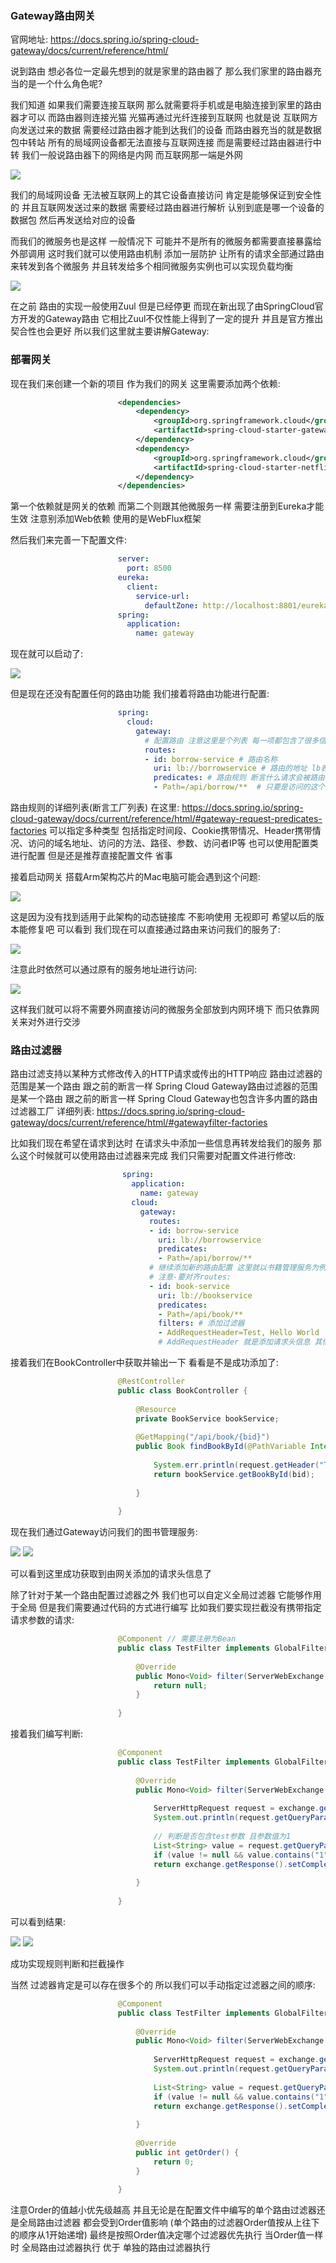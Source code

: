 ### Gateway路由网关
官网地址: https://docs.spring.io/spring-cloud-gateway/docs/current/reference/html/

说到路由 想必各位一定最先想到的就是家里的路由器了 那么我们家里的路由器充当的是一个什么角色呢?

我们知道 如果我们需要连接互联网 那么就需要将手机或是电脑连接到家里的路由器才可以 而路由器则连接光猫 光猫再通过光纤连接到互联网
也就是说 互联网方向发送过来的数据 需要经过路由器才能到达我们的设备 而路由器充当的就是数据包中转站 所有的局域网设备都无法直接与互联网连接
而是需要经过路由器进行中转 我们一般说路由器下的网络是内网 而互联网那一端是外网

<img src="https://fast.itbaima.net/2023/03/06/YF5VbcRAz8ZG6nJ.png">

我们的局域网设备 无法被互联网上的其它设备直接访问 肯定是能够保证到安全性的 并且互联网发送过来的数据
需要经过路由器进行解析 认别到底是哪一个设备的数据包 然后再发送给对应的设备

而我们的微服务也是这样 一般情况下 可能并不是所有的微服务都需要直接暴露给外部调用 这时我们就可以使用路由机制
添加一层防护 让所有的请求全部通过路由来转发到各个微服务 并且转发给多个相同微服务实例也可以实现负载均衡

<img src="https://fast.itbaima.net/2023/03/06/gMwst5OGfvPCTd8.png">

在之前 路由的实现一般使用Zuul 但是已经停更 而现在新出现了由SpringCloud官方开发的Gateway路由
它相比Zuul不仅性能上得到了一定的提升 并且是官方推出 契合性也会更好 所以我们这里就主要讲解Gateway:

### 部署网关
现在我们来创建一个新的项目 作为我们的网关 这里需要添加两个依赖:

```xml
                        <dependencies>
                            <dependency>
                                <groupId>org.springframework.cloud</groupId>
                                <artifactId>spring-cloud-starter-gateway</artifactId>
                            </dependency>
                            <dependency>
                                <groupId>org.springframework.cloud</groupId>
                                <artifactId>spring-cloud-starter-netflix-eureka-client</artifactId>
                            </dependency>
                        </dependencies>
```

第一个依赖就是网关的依赖 而第二个则跟其他微服务一样 需要注册到Eureka才能生效 注意别添加Web依赖 使用的是WebFlux框架

然后我们来完善一下配置文件:

```yaml
                        server:
                          port: 8500
                        eureka:
                          client:
                            service-url:
                              defaultZone: http://localhost:8801/eureka, http://localhost:8802/eureka
                        spring:
                          application:
                            name: gateway
```

现在就可以启动了:

<img src="https://fast.itbaima.net/2023/03/06/4puUrkIMBlx3emn.png">

但是现在还没有配置任何的路由功能 我们接着将路由功能进行配置:

```yaml
                        spring:
                          cloud:
                            gateway:
                              # 配置路由 注意这里是个列表 每一项都包含了很多信息
                              routes:
                              - id: borrow-service # 路由名称
                                uri: lb://borrowservice # 路由的地址 lb表示使用负载均衡到微服务 也可以使用http正常转发
                                predicates: # 路由规则 断言什么请求会被路由
                                - Path=/api/borrow/**  # 只要是访问的这个路径 一律都被路由到上面指定的服务
```

路由规则的详细列表(断言工厂列表) 在这里: https://docs.spring.io/spring-cloud-gateway/docs/current/reference/html/#gateway-request-predicates-factories
可以指定多种类型 包括指定时间段、Cookie携带情况、Header携带情况、访问的域名地址、访问的方法、路径、参数、访问者IP等 也可以使用配置类进行配置 但是还是推荐直接配置文件 省事

接着启动网关 搭载Arm架构芯片的Mac电脑可能会遇到这个问题:

<img src="https://fast.itbaima.net/2023/03/06/IuoAzPmXnYHSDv3.png">

这是因为没有找到适用于此架构的动态链接库 不影响使用 无视即可 希望以后的版本能修复吧 可以看到 我们现在可以直接通过路由来访问我们的服务了:

<img src="https://fast.itbaima.net/2023/03/06/vOl9w4apbQSVAWH.png">

注意此时依然可以通过原有的服务地址进行访问:

<img src="https://fast.itbaima.net/2023/03/06/y8KA1UR6tFMj5ch.png">

这样我们就可以将不需要外网直接访问的微服务全部放到内网环境下 而只依靠网关来对外进行交涉

### 路由过滤器
路由过滤支持以某种方式修改传入的HTTP请求或传出的HTTP响应 路由过滤器的范围是某一个路由 跟之前的断言一样
Spring Cloud Gateway路由过滤器的范围是某一个路由 跟之前的断言一样 Spring Cloud Gateway也包含许多内置的路由过滤器工厂 详细列表:
https://docs.spring.io/spring-cloud-gateway/docs/current/reference/html/#gatewayfilter-factories

比如我们现在希望在请求到达时 在请求头中添加一些信息再转发给我们的服务 那么这个时候就可以使用路由过滤器来完成 我们只需要对配置文件进行修改:

```yaml
                         spring:
                           application:
                             name: gateway
                           cloud:
                             gateway:
                               routes:
                               - id: borrow-service
                                 uri: lb://borrowservice
                                 predicates:
                                 - Path=/api/borrow/**
                               # 继续添加新的路由配置 这里就以书籍管理服务为例
                               # 注意-要对齐routes:
                               - id: book-service
                                 uri: lb://bookservice
                                 predicates:
                                 - Path=/api/book/**
                                 filters: # 添加过滤器
                                 - AddRequestHeader=Test, Hello World
                                 # AddRequestHeader 就是添加请求头信息 其他工厂请查阅官网
```

接着我们在BookController中获取并输出一下 看看是不是成功添加了:

```java
                        @RestController
                        public class BookController {
                        
                            @Resource
                            private BookService bookService;
                        
                            @GetMapping("/api/book/{bid}")
                            public Book findBookById(@PathVariable Integer bid, HttpServletRequest request) {
                        
                                System.err.println(request.getHeader("Test"));
                                return bookService.getBookById(bid);
                        
                            }
                        
                        }
```

现在我们通过Gateway访问我们的图书管理服务:

<img src="https://fast.itbaima.net/2023/03/06/oUf2VFXmrQHiz6C.png">

<img src="https://fast.itbaima.net/2023/03/06/x3YjDRZfqBQ1TSC.png">

可以看到这里成功获取到由网关添加的请求头信息了

除了针对于某一个路由配置过滤器之外 我们也可以自定义全局过滤器 它能够作用于全局 但是我们需要通过代码的方式进行编写 比如我们要实现拦截没有携带指定请求参数的请求:

```java
                        @Component // 需要注册为Bean
                        public class TestFilter implements GlobalFilter {
                        
                            @Override
                            public Mono<Void> filter(ServerWebExchange exchange, GatewayFilterChain chain) {
                                return null;
                            }
                        
                        }
```

接着我们编写判断:

```java
                        @Component
                        public class TestFilter implements GlobalFilter {
    
                            @Override
                            public Mono<Void> filter(ServerWebExchange exchange, GatewayFilterChain chain) {
                                
                                ServerHttpRequest request = exchange.getRequest(); // 先获取ServerHttpRequest对象 注意不是HttpServletRequest
                                System.out.println(request.getQueryParams()); // 打印一下所有的请求参数
                                
                                // 判断是否包含test参数 且参数值为1
                                List<String> value = request.getQueryParams().get("test");
                                if (value != null && value.contains("1")) return chain.filter(exchange); // 将ServerWebExchange向过滤链的下一级传递(跟JavaWeb中介绍的过滤器其实是差不多的)
                                return exchange.getResponse().setComplete(); // 直接再这里不再向下传递 然后返回响应
                                
                            }
                        
                        }
```

可以看到结果:

<img src="https://fast.itbaima.net/2023/03/06/P8ZFIuNardMKvQB.png">

<img src="https://fast.itbaima.net/2023/03/06/bkd3BCsDxvYNPoX.png">

成功实现规则判断和拦截操作

当然 过滤器肯定是可以存在很多个的 所以我们可以手动指定过滤器之间的顺序:

```java
                        @Component
                        public class TestFilter implements GlobalFilter, Ordered {
                        
                            @Override
                            public Mono<Void> filter(ServerWebExchange exchange, GatewayFilterChain chain) {
                        
                                ServerHttpRequest request = exchange.getRequest();
                                System.out.println(request.getQueryParams());
                        
                                List<String> value = request.getQueryParams().get("test");
                                if (value != null && value.contains("1")) return chain.filter(exchange);
                                return exchange.getResponse().setComplete();
                        
                            }
                        
                            @Override
                            public int getOrder() {
                                return 0;
                            }
                        
                        }
```

注意Order的值越小优先级越高 并且无论是在配置文件中编写的单个路由过滤器还是全局路由过滤器 都会受到Order值影响
(单个路由的过滤器Order值按从上往下的顺序从1开始递增) 最终是按照Order值决定哪个过滤器优先执行 当Order值一样时 全局路由过滤器执行 优于 单独的路由过滤器执行
